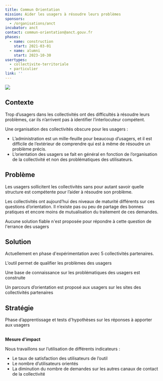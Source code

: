 ```yaml
---
title: Commun Orientation
mission: Aider les usagers à résoudre leurs problèmes
sponsors:
  - /organisations/anct
incubator: anct
contact: commun-orientation@anct.gouv.fr
phases:
  - name: construction
    start: 2021-03-01
  - name: alumni
    start: 2023-10-30
usertypes:
  - collectivite-territoriale
  - particulier
link: ''
---
```

![](/img/netlifycms/commun.orientation.png)

## Contexte

<!--StartFragment-->

Trop d’usagers dans les collectivités ont des difficultés à résoudre leurs problèmes, car ils n’arrivent pas à identifier l’interlocuteur compétent.

Une organisation des collectivités obscure pour les usagers :

- L’administration est un mille-feuille pour beaucoup d’usagers, et il est difficile de l’extérieur de comprendre qui est à même de résoudre un problème précis.
- L’orientation des usagers se fait en général en fonction de l’organisation de la collectivité et non des problématiques des utilisateurs.

<!--EndFragment-->

## Problème

<!--StartFragment-->

Les usagers sollicitent les collectivités sans pour autant savoir quelle structure est compétente pour l’aider à résoudre son problème.

Les collectivités ont aujourd’hui des niveaux de maturité différents sur ces questions d’orientation. Il n’existe pas ou peu de partage des bonnes pratiques et encore moins de mutualisation du traitement de ces demandes.

Aucune solution fiable n'est proposée pour répondre à cette question de l'errance des usagers

<!--EndFragment-->

## Solution

<!--StartFragment-->

Actuellement en phase d'expérimentation avec 5 collectivités partenaires.

L’outil permet de qualifier les problèmes des usagers

Une base de connaissance sur les problématiques des usagers est construite

Un parcours d’orientation est proposé aux usagers sur les sites des collectivités partenaires

<!--EndFragment-->

## Stratégie

<!--StartFragment-->

Phase d’apprentissage et tests d'hypothèses sur les réponses à apporter aux usagers

<!--EndFragment-->

##

**Mesure d'impact**

<!--StartFragment-->

Nous travaillons sur l’utilisation de différents indicateurs :

- Le taux de satisfaction des utilisateurs de l’outil
- Le nombre d’utilisateurs orientés
- La diminution du nombre de demandes sur les autres canaux de contact de la collectivité

<!--EndFragment-->
